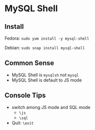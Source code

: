 # MySQL Shell

## Install

Fedora: `sudo yum install -y mysql-shell`
 
Debian: `sudo snap install mysql-shell`

## Common Sense
- MySQL Shell is `mysqlsh` not `mysql`
- MySQL Shell is default to JS mode

## Console Tips
- switch among JS mode and SQL mode
    - `\js`
    - `\sql`
- Quit: `\exit`
